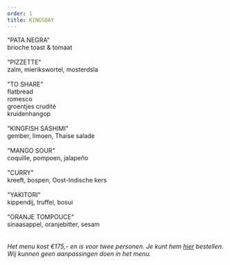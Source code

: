 ```yaml
---
order: 1
title: KINGSDAY
---
```

"PATA NEGRA" \
brioche toast & tomaat \
\
"PIZZETTE"\
 zalm, mierikswortel, mosterdsla \
\
"TO SHARE" \
flatbread\
romesco\
groentjes crudité\
kruidenhangop\
\
"KINGFISH SASHIMI" \
gember, limoen, Thaise salade  \
\
"MANGO SOUR" \
coquille, pompoen, jalapeño\
\
"CURRY"\
kreeft, bospen, Oost-Indische kers\
\
"YAKITORI"\
kippendij, truffel, bosui\
\
"ORANJE TOMPOUCE"\
sinaasappel, oranjebitter, sesam\
\
\
*Het menu kost €175,-  en is voor twee personen. Je kunt hem [hier](https://wwc.resengo.com/indexframe?companyShortCode=Restaurant_Jaime_van_Heije_Ouderkerk_ad_Amstel&Lang=NL&url=pq%2FFsL5gXV3FwLxirI%2BhvZuhwV2JnpdSlZWpwFydv7m%2BwM61nbehoXN2gnmgf3ZnalSAp6N1eI1raISZlJV2emNLinaZf155e6Cbm4dwf3F4n3WUiV6YhJyVnI5ja41qdk6bi6l4i4VsoZ53gFyWhYCBdbjPoF2ty6SqYp3Flw%3D%3D) bestellen. Wij kunnen geen aanpassingen doen in het menu.*